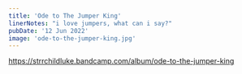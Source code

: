```yaml
---
title: 'Ode to The Jumper King'
linerNotes: "i love jumpers, what can i say?"
pubDate: '12 Jun 2022'
image: 'ode-to-the-jumper-king.jpg'
---
```


https://strrchildluke.bandcamp.com/album/ode-to-the-jumper-king
